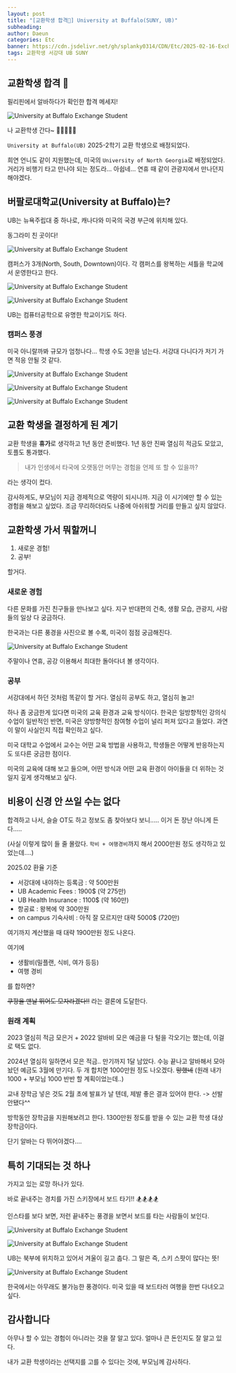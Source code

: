 ```yaml
---
layout: post
title: "[교환학생 합격🥳] University at Buffalo(SUNY, UB)"
subheading:
author: Daeun
categories: Etc
banner: https://cdn.jsdelivr.net/gh/splanky0314/CDN/Etc/2025-02-16-Exchange_Student/UB1.png
tags: 교환학생 서강대 UB SUNY
---
```


## 교환학생 합격 🥳

필리핀에서 알바하다가 확인한 합격 메세지!

![University at Buffalo Exchange Student](https://cdn.jsdelivr.net/gh/splanky0314/CDN/Etc/2025-02-16-Exchange_Student/saint1.png)

나 교환학생 간다~ 🥳🥳🥳🥳🥳

`University at Buffalo(UB)` 2025-2학기 교환 학생으로 배정되었다. 

희연 언니도 같이 지원했는데, 미국의 `University of North Georgia`로 배정되었다. 거리가 비행기 타고 만나야 되는 정도라... 아쉽네... 연휴 때 같이 관광지에서 만나던지 해야겠다.

## 버팔로대학교(University at Buffalo)는?

UB는 뉴욕주립대 중 하나로, 캐나다와 미국의 국경 부근에 위치해 있다. 

동그라미 친 곳이다!

![University at Buffalo Exchange Student](https://cdn.jsdelivr.net/gh/splanky0314/CDN/Etc/2025-02-16-Exchange_Student/map1.png)

캠퍼스가 3개(North, South, Downtown)이다. 각 캠퍼스를 왕복하는 셔틀을 학교에서 운영한다고 한다.

![University at Buffalo Exchange Student](https://cdn.jsdelivr.net/gh/splanky0314/CDN/Etc/2025-02-16-Exchange_Student/map2.png)

![University at Buffalo Exchange Student](https://cdn.jsdelivr.net/gh/splanky0314/CDN/Etc/2025-02-16-Exchange_Student/map3.png)

UB는 컴퓨터공학으로 유명한 학교이기도 하다.

### 캠퍼스 풍경

미국 아니랄까봐 규모가 엄청나다... 학생 수도 3만을 넘는다. 서강대 다니다가 저기 가면 적응 안될 것 같다. 

![University at Buffalo Exchange Student](https://cdn.jsdelivr.net/gh/splanky0314/CDN/Etc/2025-02-16-Exchange_Student/UB1.png)

![University at Buffalo Exchange Student](https://cdn.jsdelivr.net/gh/splanky0314/CDN/Etc/2025-02-16-Exchange_Student/UB2.png)

![University at Buffalo Exchange Student](https://cdn.jsdelivr.net/gh/splanky0314/CDN/Etc/2025-02-16-Exchange_Student/UB3.png)

## 교환 학생을 결정하게 된 계기

교환 학생을 **휴가**로 생각하고 1년 동안 준비했다. 1년 동안 진짜 열심히 적금도 모았고, 토플도 통과했다. 

> 내가 인생에서 타국에 오랫동안 머무는 경험을 언제 또 할 수 있을까?

라는 생각이 컸다.

감사하게도, 부모님이 지금 경제적으로 역량이 되시니까. 지금 이 시기에만 할 수 있는 경험을 해보고 싶었다. 조금 무리하더라도 나중에 아쉬워할 거리를 만들고 싶지 않았다.

## 교환학생 가서 뭐할꺼니

1. 새로운 경험!
2. 공부!

할거다.

### 새로운 경험

다른 문화를 가진 친구들을 만나보고 싶다. 지구 반대편의 건축, 생활 모습, 관광지, 사람들의 일상 다 궁금하다. 

한국과는 다른 풍경을 사진으로 볼 수록, 미국이 점점 궁금해진다.

![University at Buffalo Exchange Student](https://cdn.jsdelivr.net/gh/splanky0314/CDN/Etc/2025-02-16-Exchange_Student/city.jpg)

주말이나 연휴, 공강 이용해서 최대한 돌아다녀 볼 생각이다. 

### 공부

서강대에서 하던 것처럼 똑같이 할 거다. 열심히 공부도 하고, 열심히 놀고!

하나 좀 궁금한게 있다면 미국의 교육 환경과 교육 방식이다. 한국은 일방향적인 강의식 수업이 일반적인 반면, 미국은 양방향적인 참여형 수업이 널리 퍼져 있다고 들었다. 과연 이 말이 사실인지 직접 확인하고 싶다.

미국 대학교 수업에서 교수는 어떤 교육 방법을 사용하고, 학생들은 어떻게 반응하는지도 또다른 궁금한 점이다.

미국의 교육에 대해 보고 들으며, 어떤 방식과 어떤 교육 환경이 아이들을 더 위하는 것일지 깊게 생각해보고 싶다.

## 비용이 신경 안 쓰일 수는 없다

합격하고 나서, 슬슬 OT도 하고 정보도 좀 찾아보다 보니..... 이거 돈 장난 아니게 든다..... 

(사실 이렇게 많이 들 줄 몰랐다. `학비 + 여행경비`까지 해서 2000만원 정도 생각하고 있었는데....)

2025.02 환율 기준

- 서강대에 내야하는 등록금 : 약 500만원
- UB Academic Fees : 1900$ (약 275만)
- UB Health Insurance : 1100$ (약 160만)
- 항공료 : 왕복에 약 300만원
- on campus 기숙사비 : 아직 잘 모르지만 대략 5000$ (720만)

여기까지 계산했을 때 대략 1900만원 정도 나온다.

여기에

- 생활비(밀플랜, 식비, 여가 등등)
- 여행 경비

를 합하면?

~~쿠팡을 맨날 뛰어도 모자라겠다!!~~ 라는 결론에 도달한다.

### 원래 계획

2023 열심히 적금 모은거 + 2022 알바비 모은 예금을 다 털을 각오기는 했는데, 이걸로 택도 없다.

2024년 열심히 일하면서 모은 적금.. 만기까지 1달 남았다. 수능 끝나고 알바해서 모아놨던 예금도 3월에 만기다. 두 개 합치면 1000만원 정도 나오겠다. ~~망했네~~ (원래 내가 1000 + 부모님 1000 반반 할 계획이었는데..)

교내 장학금 넣은 것도 2월 초에 발표가 날 텐데, 제발 좋은 결과 있어야 한다. -> 선발 안됐다^^

방학동안 장학금을 지원해보려고 한다. 1300만원 정도를 받을 수 있는 교환 학생 대상 장학금이다. 

단기 알바는 다 뛰어야겠다....

## 특히 기대되는 것 하나 

가지고 있는 로망 하나가 있다.

바로 끝내주는 경치를 가진 스키장에서 보드 타기!! 🏂🏂🏂🏂

인스타를 보다 보면, 저런 끝내주는 풍경을 보면서 보드를 타는 사람들이 보인다. 

![University at Buffalo Exchange Student](https://cdn.jsdelivr.net/gh/splanky0314/CDN/Etc/2025-02-16-Exchange_Student/1.jpg)

![University at Buffalo Exchange Student](https://cdn.jsdelivr.net/gh/splanky0314/CDN/Etc/2025-02-16-Exchange_Student/2.jpg)

UB는 북부에 위치하고 있어서 겨울이 길고 춥다. 그 말은 즉, 스키 스팟이 많다는 뜻!

![University at Buffalo Exchange Student](https://cdn.jsdelivr.net/gh/splanky0314/CDN/Etc/2025-02-16-Exchange_Student/map_ski.png)

한국에서는 아무래도 불가능한 풍경이다. 미국 있을 때 보드타러 여행을 한번 다녀오고 싶다.

## 감사합니다

아무나 할 수 있는 경험이 아니라는 것을 잘 알고 있다. 얼마나 큰 돈인지도 잘 알고 있다.

내가 교환 학생이라는 선택지를 고를 수 있다는 것에, 부모님께 감사하다.